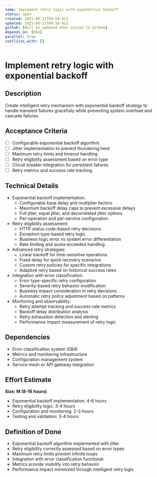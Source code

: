 ```yaml
---
name: Implement retry logic with exponential backoff
status: open
created: 2025-08-21T09:58:41Z
updated: 2025-08-21T09:58:41Z
github: [Will be updated when synced to GitHub]
depends_on: [084]
parallel: true
conflicts_with: []
---
```


# Implement retry logic with exponential backoff

## Description
Create intelligent retry mechanism with exponential backoff strategy to handle transient failures gracefully while preventing system overload and cascade failures.

## Acceptance Criteria
- [ ] Configurable exponential backoff algorithm
- [ ] Jitter implementation to prevent thundering herd
- [ ] Maximum retry limits and timeout handling
- [ ] Retry eligibility assessment based on error type
- [ ] Circuit breaker integration for persistent failures
- [ ] Retry metrics and success rate tracking

## Technical Details
- Exponential backoff implementation:
  - Configurable base delay and multiplier factors
  - Maximum backoff delay caps to prevent excessive delays
  - Full jitter, equal jitter, and decorrelated jitter options
  - Per-operation and per-service configuration
- Retry eligibility assessment:
  - HTTP status code-based retry decisions
  - Exception type-based retry logic
  - Business logic error vs system error differentiation
  - Rate limiting and quota exceeded handling
- Advanced retry strategies:
  - Linear backoff for time-sensitive operations
  - Fixed delay for quick recovery scenarios
  - Custom retry policies for specific integrations
  - Adaptive retry based on historical success rates
- Integration with error classification:
  - Error type-specific retry configuration
  - Severity-based retry behavior modification
  - Business impact consideration in retry decisions
  - Automatic retry policy adjustment based on patterns
- Monitoring and observability:
  - Retry attempt tracking and success rate metrics
  - Backoff delay distribution analysis
  - Retry exhaustion detection and alerting
  - Performance impact measurement of retry logic

## Dependencies
- Error classification system (084)
- Metrics and monitoring infrastructure
- Configuration management system
- Service mesh or API gateway integration

## Effort Estimate
**Size: M (8-16 hours)**
- Exponential backoff implementation: 4-6 hours
- Retry eligibility logic: 3-4 hours
- Configuration and monitoring: 2-3 hours
- Testing and validation: 3-4 hours

## Definition of Done
- Exponential backoff algorithm implemented with jitter
- Retry eligibility correctly assessed based on error types
- Maximum retry limits prevent infinite loops
- Integration with error classification functional
- Metrics provide visibility into retry behavior
- Performance impact minimized through intelligent retry logic